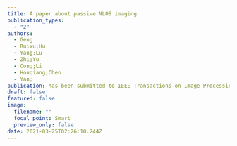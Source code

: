 ```yaml
---
title: A paper about passive NLOS imaging
publication_types:
  - "2"
authors:
  - Geng
  - Ruixu;Hu
  - Yang;Lu
  - Zhi;Yu
  - Cong;Li
  - Houqiang;Chen
  - Yan;
publication: has been submitted to IEEE Transactions on Image Processing
draft: false
featured: false
image:
  filename: ""
  focal_point: Smart
  preview_only: false
date: 2021-03-25T02:26:10.244Z
---
```

